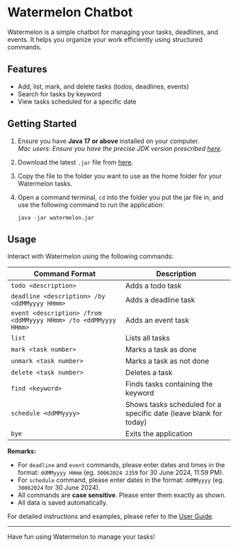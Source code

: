 # Watermelon Chatbot

Watermelon is a simple chatbot for managing your tasks, deadlines, and events. It helps you organize your work efficiently using structured commands.

## Features

- Add, list, mark, and delete tasks (todos, deadlines, events)
- Search for tasks by keyword
- View tasks scheduled for a specific date

## Getting Started

1. Ensure you have **Java 17 or above** installed on your computer.  
   *Mac users: Ensure you have the precise JDK version prescribed [here](https://docs.oracle.com/en/java/javase/17/install/overview-jdk-installation.html).*

2. Download the latest `.jar` file from [here](https://github.com/watermelonisred/ip/releases).

3. Copy the file to the folder you want to use as the home folder for your Watermelon tasks.

4. Open a command terminal, `cd` into the folder you put the jar file in, and use the following command to run the application:
   ```
   java -jar watermelon.jar
   ```

## Usage

Interact with Watermelon using the following commands:

| Command Format                                                  | Description |
|-----------------------------------------------------------------| ----------- |
| `todo <description>`                                            | Adds a todo task |
| `deadline <description> /by <ddMMyyyy HHmm>`                    | Adds a deadline task |
| `event <description> /from <ddMMyyyy HHmm> /to <ddMMyyyy HHmm>` | Adds an event task |
| `list`                                                          | Lists all tasks |
| `mark <task number>`                                            | Marks a task as done |
| `unmark <task number>`                                          | Marks a task as not done |
| `delete <task number>`                                          | Deletes a task |
| `find <keyword>`                                                | Finds tasks containing the keyword |
| `schedule <ddMMyyyy>`                                           | Shows tasks scheduled for a specific date (leave blank for today) |
| `bye`                                                           | Exits the application |

**Remarks:**
- For `deadline` and `event` commands, please enter dates and times in the format: `ddMMyyyy HHmm` (eg. `30062024 2359` for 30 June 2024, 11:59 PM).
- For `schedule` command, please enter dates in the format: `ddMMyyyy` (eg. `30062024` for 30 June 2024).
- All commands are **case sensitive**. Please enter them exactly as shown.
- All data is saved automatically.

For detailed instructions and examples, please refer to the [User Guide](docs/USER_GUIDE.md).

--- 
Have fun using Watermelon to manage your tasks!
